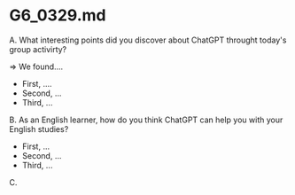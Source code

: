 # G6_0329.md

A. What interesting points did you discover about ChatGPT throught today's group activirty?

=> We found....

- First, ....
- Second, ...
- Third, ...

B. As an English learner, how do you think ChatGPT can help you with your English studies?

* First, ...
* Second, ...
* Third, ...

C. 
